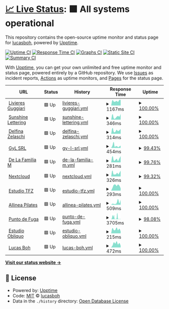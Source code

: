 # [📈 Live Status](https://status.lucasboh.com): <!--live status--> **🟩 All systems operational**

This repository contains the open-source uptime monitor and status page for [lucasboh](lucasboh.com), powered by [Upptime](https://github.com/upptime/upptime).

[![Uptime CI](https://github.com/lucasboh/upptime/workflows/Uptime%20CI/badge.svg)](https://github.com/lucasboh/upptime/actions?query=workflow%3A%22Uptime+CI%22)
[![Response Time CI](https://github.com/lucasboh/upptime/workflows/Response%20Time%20CI/badge.svg)](https://github.com/lucasboh/upptime/actions?query=workflow%3A%22Response+Time+CI%22)
[![Graphs CI](https://github.com/lucasboh/upptime/workflows/Graphs%20CI/badge.svg)](https://github.com/lucasboh/upptime/actions?query=workflow%3A%22Graphs+CI%22)
[![Static Site CI](https://github.com/lucasboh/upptime/workflows/Static%20Site%20CI/badge.svg)](https://github.com/lucasboh/upptime/actions?query=workflow%3A%22Static+Site+CI%22)
[![Summary CI](https://github.com/lucasboh/upptime/workflows/Summary%20CI/badge.svg)](https://github.com/lucasboh/upptime/actions?query=workflow%3A%22Summary+CI%22)

With [Upptime](https://upptime.js.org), you can get your own unlimited and free uptime monitor and status page, powered entirely by a GitHub repository. We use [Issues](https://github.com/lucasboh/upptime/issues) as incident reports, [Actions](https://github.com/lucasboh/upptime/actions) as uptime monitors, and [Pages](https://status.lucasboh.com) for the status page.

<!--start: status pages-->
<!-- This summary is generated by Upptime (https://github.com/upptime/upptime) -->
<!-- Do not edit this manually, your changes will be overwritten -->
<!-- prettier-ignore -->
| URL | Status | History | Response Time | Uptime |
| --- | ------ | ------- | ------------- | ------ |
| <img alt="" src="https://icons.duckduckgo.com/ip3/livieresg.com.py.ico" height="13"> [Livieres Guggiari](https://livieresg.com.py) | 🟩 Up | [livieres-guggiari.yml](https://github.com/lucasboh/upptime/commits/HEAD/history/livieres-guggiari.yml) | <details><summary><img alt="Response time graph" src="./graphs/livieres-guggiari/response-time-week.png" height="20"> 1167ms</summary><br><a href="https://status.estudioobliquo.com/history/livieres-guggiari"><img alt="Response time 1298" src="https://img.shields.io/endpoint?url=https%3A%2F%2Fraw.githubusercontent.com%2Flucasboh%2Fupptime%2FHEAD%2Fapi%2Flivieres-guggiari%2Fresponse-time.json"></a><br><a href="https://status.estudioobliquo.com/history/livieres-guggiari"><img alt="24-hour response time 1407" src="https://img.shields.io/endpoint?url=https%3A%2F%2Fraw.githubusercontent.com%2Flucasboh%2Fupptime%2FHEAD%2Fapi%2Flivieres-guggiari%2Fresponse-time-day.json"></a><br><a href="https://status.estudioobliquo.com/history/livieres-guggiari"><img alt="7-day response time 1167" src="https://img.shields.io/endpoint?url=https%3A%2F%2Fraw.githubusercontent.com%2Flucasboh%2Fupptime%2FHEAD%2Fapi%2Flivieres-guggiari%2Fresponse-time-week.json"></a><br><a href="https://status.estudioobliquo.com/history/livieres-guggiari"><img alt="30-day response time 1179" src="https://img.shields.io/endpoint?url=https%3A%2F%2Fraw.githubusercontent.com%2Flucasboh%2Fupptime%2FHEAD%2Fapi%2Flivieres-guggiari%2Fresponse-time-month.json"></a><br><a href="https://status.estudioobliquo.com/history/livieres-guggiari"><img alt="1-year response time 1280" src="https://img.shields.io/endpoint?url=https%3A%2F%2Fraw.githubusercontent.com%2Flucasboh%2Fupptime%2FHEAD%2Fapi%2Flivieres-guggiari%2Fresponse-time-year.json"></a></details> | <details><summary><a href="https://status.estudioobliquo.com/history/livieres-guggiari">100.00%</a></summary><a href="https://status.estudioobliquo.com/history/livieres-guggiari"><img alt="All-time uptime 99.89%" src="https://img.shields.io/endpoint?url=https%3A%2F%2Fraw.githubusercontent.com%2Flucasboh%2Fupptime%2FHEAD%2Fapi%2Flivieres-guggiari%2Fuptime.json"></a><br><a href="https://status.estudioobliquo.com/history/livieres-guggiari"><img alt="24-hour uptime 100.00%" src="https://img.shields.io/endpoint?url=https%3A%2F%2Fraw.githubusercontent.com%2Flucasboh%2Fupptime%2FHEAD%2Fapi%2Flivieres-guggiari%2Fuptime-day.json"></a><br><a href="https://status.estudioobliquo.com/history/livieres-guggiari"><img alt="7-day uptime 100.00%" src="https://img.shields.io/endpoint?url=https%3A%2F%2Fraw.githubusercontent.com%2Flucasboh%2Fupptime%2FHEAD%2Fapi%2Flivieres-guggiari%2Fuptime-week.json"></a><br><a href="https://status.estudioobliquo.com/history/livieres-guggiari"><img alt="30-day uptime 99.87%" src="https://img.shields.io/endpoint?url=https%3A%2F%2Fraw.githubusercontent.com%2Flucasboh%2Fupptime%2FHEAD%2Fapi%2Flivieres-guggiari%2Fuptime-month.json"></a><br><a href="https://status.estudioobliquo.com/history/livieres-guggiari"><img alt="1-year uptime 99.88%" src="https://img.shields.io/endpoint?url=https%3A%2F%2Fraw.githubusercontent.com%2Flucasboh%2Fupptime%2FHEAD%2Fapi%2Flivieres-guggiari%2Fuptime-year.json"></a></details>
| <img alt="" src="https://icons.duckduckgo.com/ip3/sunshineletteringpy.com.ico" height="13"> [Sunshine Lettering](https://sunshineletteringpy.com) | 🟩 Up | [sunshine-lettering.yml](https://github.com/lucasboh/upptime/commits/HEAD/history/sunshine-lettering.yml) | <details><summary><img alt="Response time graph" src="./graphs/sunshine-lettering/response-time-week.png" height="20"> 346ms</summary><br><a href="https://status.estudioobliquo.com/history/sunshine-lettering"><img alt="Response time 356" src="https://img.shields.io/endpoint?url=https%3A%2F%2Fraw.githubusercontent.com%2Flucasboh%2Fupptime%2FHEAD%2Fapi%2Fsunshine-lettering%2Fresponse-time.json"></a><br><a href="https://status.estudioobliquo.com/history/sunshine-lettering"><img alt="24-hour response time 557" src="https://img.shields.io/endpoint?url=https%3A%2F%2Fraw.githubusercontent.com%2Flucasboh%2Fupptime%2FHEAD%2Fapi%2Fsunshine-lettering%2Fresponse-time-day.json"></a><br><a href="https://status.estudioobliquo.com/history/sunshine-lettering"><img alt="7-day response time 346" src="https://img.shields.io/endpoint?url=https%3A%2F%2Fraw.githubusercontent.com%2Flucasboh%2Fupptime%2FHEAD%2Fapi%2Fsunshine-lettering%2Fresponse-time-week.json"></a><br><a href="https://status.estudioobliquo.com/history/sunshine-lettering"><img alt="30-day response time 383" src="https://img.shields.io/endpoint?url=https%3A%2F%2Fraw.githubusercontent.com%2Flucasboh%2Fupptime%2FHEAD%2Fapi%2Fsunshine-lettering%2Fresponse-time-month.json"></a><br><a href="https://status.estudioobliquo.com/history/sunshine-lettering"><img alt="1-year response time 360" src="https://img.shields.io/endpoint?url=https%3A%2F%2Fraw.githubusercontent.com%2Flucasboh%2Fupptime%2FHEAD%2Fapi%2Fsunshine-lettering%2Fresponse-time-year.json"></a></details> | <details><summary><a href="https://status.estudioobliquo.com/history/sunshine-lettering">100.00%</a></summary><a href="https://status.estudioobliquo.com/history/sunshine-lettering"><img alt="All-time uptime 99.58%" src="https://img.shields.io/endpoint?url=https%3A%2F%2Fraw.githubusercontent.com%2Flucasboh%2Fupptime%2FHEAD%2Fapi%2Fsunshine-lettering%2Fuptime.json"></a><br><a href="https://status.estudioobliquo.com/history/sunshine-lettering"><img alt="24-hour uptime 100.00%" src="https://img.shields.io/endpoint?url=https%3A%2F%2Fraw.githubusercontent.com%2Flucasboh%2Fupptime%2FHEAD%2Fapi%2Fsunshine-lettering%2Fuptime-day.json"></a><br><a href="https://status.estudioobliquo.com/history/sunshine-lettering"><img alt="7-day uptime 100.00%" src="https://img.shields.io/endpoint?url=https%3A%2F%2Fraw.githubusercontent.com%2Flucasboh%2Fupptime%2FHEAD%2Fapi%2Fsunshine-lettering%2Fuptime-week.json"></a><br><a href="https://status.estudioobliquo.com/history/sunshine-lettering"><img alt="30-day uptime 99.65%" src="https://img.shields.io/endpoint?url=https%3A%2F%2Fraw.githubusercontent.com%2Flucasboh%2Fupptime%2FHEAD%2Fapi%2Fsunshine-lettering%2Fuptime-month.json"></a><br><a href="https://status.estudioobliquo.com/history/sunshine-lettering"><img alt="1-year uptime 99.51%" src="https://img.shields.io/endpoint?url=https%3A%2F%2Fraw.githubusercontent.com%2Flucasboh%2Fupptime%2FHEAD%2Fapi%2Fsunshine-lettering%2Fuptime-year.json"></a></details>
| <img alt="" src="https://icons.duckduckgo.com/ip3/delfinazelaschi.com.ico" height="13"> [Delfina Zelaschi](https://delfinazelaschi.com) | 🟩 Up | [delfina-zelaschi.yml](https://github.com/lucasboh/upptime/commits/HEAD/history/delfina-zelaschi.yml) | <details><summary><img alt="Response time graph" src="./graphs/delfina-zelaschi/response-time-week.png" height="20"> 314ms</summary><br><a href="https://status.estudioobliquo.com/history/delfina-zelaschi"><img alt="Response time 401" src="https://img.shields.io/endpoint?url=https%3A%2F%2Fraw.githubusercontent.com%2Flucasboh%2Fupptime%2FHEAD%2Fapi%2Fdelfina-zelaschi%2Fresponse-time.json"></a><br><a href="https://status.estudioobliquo.com/history/delfina-zelaschi"><img alt="24-hour response time 503" src="https://img.shields.io/endpoint?url=https%3A%2F%2Fraw.githubusercontent.com%2Flucasboh%2Fupptime%2FHEAD%2Fapi%2Fdelfina-zelaschi%2Fresponse-time-day.json"></a><br><a href="https://status.estudioobliquo.com/history/delfina-zelaschi"><img alt="7-day response time 314" src="https://img.shields.io/endpoint?url=https%3A%2F%2Fraw.githubusercontent.com%2Flucasboh%2Fupptime%2FHEAD%2Fapi%2Fdelfina-zelaschi%2Fresponse-time-week.json"></a><br><a href="https://status.estudioobliquo.com/history/delfina-zelaschi"><img alt="30-day response time 489" src="https://img.shields.io/endpoint?url=https%3A%2F%2Fraw.githubusercontent.com%2Flucasboh%2Fupptime%2FHEAD%2Fapi%2Fdelfina-zelaschi%2Fresponse-time-month.json"></a><br><a href="https://status.estudioobliquo.com/history/delfina-zelaschi"><img alt="1-year response time 401" src="https://img.shields.io/endpoint?url=https%3A%2F%2Fraw.githubusercontent.com%2Flucasboh%2Fupptime%2FHEAD%2Fapi%2Fdelfina-zelaschi%2Fresponse-time-year.json"></a></details> | <details><summary><a href="https://status.estudioobliquo.com/history/delfina-zelaschi">100.00%</a></summary><a href="https://status.estudioobliquo.com/history/delfina-zelaschi"><img alt="All-time uptime 99.96%" src="https://img.shields.io/endpoint?url=https%3A%2F%2Fraw.githubusercontent.com%2Flucasboh%2Fupptime%2FHEAD%2Fapi%2Fdelfina-zelaschi%2Fuptime.json"></a><br><a href="https://status.estudioobliquo.com/history/delfina-zelaschi"><img alt="24-hour uptime 100.00%" src="https://img.shields.io/endpoint?url=https%3A%2F%2Fraw.githubusercontent.com%2Flucasboh%2Fupptime%2FHEAD%2Fapi%2Fdelfina-zelaschi%2Fuptime-day.json"></a><br><a href="https://status.estudioobliquo.com/history/delfina-zelaschi"><img alt="7-day uptime 100.00%" src="https://img.shields.io/endpoint?url=https%3A%2F%2Fraw.githubusercontent.com%2Flucasboh%2Fupptime%2FHEAD%2Fapi%2Fdelfina-zelaschi%2Fuptime-week.json"></a><br><a href="https://status.estudioobliquo.com/history/delfina-zelaschi"><img alt="30-day uptime 100.00%" src="https://img.shields.io/endpoint?url=https%3A%2F%2Fraw.githubusercontent.com%2Flucasboh%2Fupptime%2FHEAD%2Fapi%2Fdelfina-zelaschi%2Fuptime-month.json"></a><br><a href="https://status.estudioobliquo.com/history/delfina-zelaschi"><img alt="1-year uptime 99.96%" src="https://img.shields.io/endpoint?url=https%3A%2F%2Fraw.githubusercontent.com%2Flucasboh%2Fupptime%2FHEAD%2Fapi%2Fdelfina-zelaschi%2Fuptime-year.json"></a></details>
| <img alt="" src="https://icons.duckduckgo.com/ip3/gylsrl.com.py.ico" height="13"> [GyL SRL](https://gylsrl.com.py) | 🟩 Up | [gy-l-srl.yml](https://github.com/lucasboh/upptime/commits/HEAD/history/gy-l-srl.yml) | <details><summary><img alt="Response time graph" src="./graphs/gy-l-srl/response-time-week.png" height="20"> 454ms</summary><br><a href="https://status.estudioobliquo.com/history/gy-l-srl"><img alt="Response time 505" src="https://img.shields.io/endpoint?url=https%3A%2F%2Fraw.githubusercontent.com%2Flucasboh%2Fupptime%2FHEAD%2Fapi%2Fgy-l-srl%2Fresponse-time.json"></a><br><a href="https://status.estudioobliquo.com/history/gy-l-srl"><img alt="24-hour response time 497" src="https://img.shields.io/endpoint?url=https%3A%2F%2Fraw.githubusercontent.com%2Flucasboh%2Fupptime%2FHEAD%2Fapi%2Fgy-l-srl%2Fresponse-time-day.json"></a><br><a href="https://status.estudioobliquo.com/history/gy-l-srl"><img alt="7-day response time 454" src="https://img.shields.io/endpoint?url=https%3A%2F%2Fraw.githubusercontent.com%2Flucasboh%2Fupptime%2FHEAD%2Fapi%2Fgy-l-srl%2Fresponse-time-week.json"></a><br><a href="https://status.estudioobliquo.com/history/gy-l-srl"><img alt="30-day response time 516" src="https://img.shields.io/endpoint?url=https%3A%2F%2Fraw.githubusercontent.com%2Flucasboh%2Fupptime%2FHEAD%2Fapi%2Fgy-l-srl%2Fresponse-time-month.json"></a><br><a href="https://status.estudioobliquo.com/history/gy-l-srl"><img alt="1-year response time 505" src="https://img.shields.io/endpoint?url=https%3A%2F%2Fraw.githubusercontent.com%2Flucasboh%2Fupptime%2FHEAD%2Fapi%2Fgy-l-srl%2Fresponse-time-year.json"></a></details> | <details><summary><a href="https://status.estudioobliquo.com/history/gy-l-srl">99.43%</a></summary><a href="https://status.estudioobliquo.com/history/gy-l-srl"><img alt="All-time uptime 99.19%" src="https://img.shields.io/endpoint?url=https%3A%2F%2Fraw.githubusercontent.com%2Flucasboh%2Fupptime%2FHEAD%2Fapi%2Fgy-l-srl%2Fuptime.json"></a><br><a href="https://status.estudioobliquo.com/history/gy-l-srl"><img alt="24-hour uptime 100.00%" src="https://img.shields.io/endpoint?url=https%3A%2F%2Fraw.githubusercontent.com%2Flucasboh%2Fupptime%2FHEAD%2Fapi%2Fgy-l-srl%2Fuptime-day.json"></a><br><a href="https://status.estudioobliquo.com/history/gy-l-srl"><img alt="7-day uptime 99.43%" src="https://img.shields.io/endpoint?url=https%3A%2F%2Fraw.githubusercontent.com%2Flucasboh%2Fupptime%2FHEAD%2Fapi%2Fgy-l-srl%2Fuptime-week.json"></a><br><a href="https://status.estudioobliquo.com/history/gy-l-srl"><img alt="30-day uptime 99.19%" src="https://img.shields.io/endpoint?url=https%3A%2F%2Fraw.githubusercontent.com%2Flucasboh%2Fupptime%2FHEAD%2Fapi%2Fgy-l-srl%2Fuptime-month.json"></a><br><a href="https://status.estudioobliquo.com/history/gy-l-srl"><img alt="1-year uptime 99.19%" src="https://img.shields.io/endpoint?url=https%3A%2F%2Fraw.githubusercontent.com%2Flucasboh%2Fupptime%2FHEAD%2Fapi%2Fgy-l-srl%2Fuptime-year.json"></a></details>
| <img alt="" src="https://icons.duckduckgo.com/ip3/delafamiliam.com.ico" height="13"> [De La Familia M](https://delafamiliam.com) | 🟩 Up | [de-la-familia-m.yml](https://github.com/lucasboh/upptime/commits/HEAD/history/de-la-familia-m.yml) | <details><summary><img alt="Response time graph" src="./graphs/de-la-familia-m/response-time-week.png" height="20"> 281ms</summary><br><a href="https://status.estudioobliquo.com/history/de-la-familia-m"><img alt="Response time 365" src="https://img.shields.io/endpoint?url=https%3A%2F%2Fraw.githubusercontent.com%2Flucasboh%2Fupptime%2FHEAD%2Fapi%2Fde-la-familia-m%2Fresponse-time.json"></a><br><a href="https://status.estudioobliquo.com/history/de-la-familia-m"><img alt="24-hour response time 410" src="https://img.shields.io/endpoint?url=https%3A%2F%2Fraw.githubusercontent.com%2Flucasboh%2Fupptime%2FHEAD%2Fapi%2Fde-la-familia-m%2Fresponse-time-day.json"></a><br><a href="https://status.estudioobliquo.com/history/de-la-familia-m"><img alt="7-day response time 281" src="https://img.shields.io/endpoint?url=https%3A%2F%2Fraw.githubusercontent.com%2Flucasboh%2Fupptime%2FHEAD%2Fapi%2Fde-la-familia-m%2Fresponse-time-week.json"></a><br><a href="https://status.estudioobliquo.com/history/de-la-familia-m"><img alt="30-day response time 399" src="https://img.shields.io/endpoint?url=https%3A%2F%2Fraw.githubusercontent.com%2Flucasboh%2Fupptime%2FHEAD%2Fapi%2Fde-la-familia-m%2Fresponse-time-month.json"></a><br><a href="https://status.estudioobliquo.com/history/de-la-familia-m"><img alt="1-year response time 365" src="https://img.shields.io/endpoint?url=https%3A%2F%2Fraw.githubusercontent.com%2Flucasboh%2Fupptime%2FHEAD%2Fapi%2Fde-la-familia-m%2Fresponse-time-year.json"></a></details> | <details><summary><a href="https://status.estudioobliquo.com/history/de-la-familia-m">99.76%</a></summary><a href="https://status.estudioobliquo.com/history/de-la-familia-m"><img alt="All-time uptime 99.44%" src="https://img.shields.io/endpoint?url=https%3A%2F%2Fraw.githubusercontent.com%2Flucasboh%2Fupptime%2FHEAD%2Fapi%2Fde-la-familia-m%2Fuptime.json"></a><br><a href="https://status.estudioobliquo.com/history/de-la-familia-m"><img alt="24-hour uptime 98.29%" src="https://img.shields.io/endpoint?url=https%3A%2F%2Fraw.githubusercontent.com%2Flucasboh%2Fupptime%2FHEAD%2Fapi%2Fde-la-familia-m%2Fuptime-day.json"></a><br><a href="https://status.estudioobliquo.com/history/de-la-familia-m"><img alt="7-day uptime 99.76%" src="https://img.shields.io/endpoint?url=https%3A%2F%2Fraw.githubusercontent.com%2Flucasboh%2Fupptime%2FHEAD%2Fapi%2Fde-la-familia-m%2Fuptime-week.json"></a><br><a href="https://status.estudioobliquo.com/history/de-la-familia-m"><img alt="30-day uptime 99.40%" src="https://img.shields.io/endpoint?url=https%3A%2F%2Fraw.githubusercontent.com%2Flucasboh%2Fupptime%2FHEAD%2Fapi%2Fde-la-familia-m%2Fuptime-month.json"></a><br><a href="https://status.estudioobliquo.com/history/de-la-familia-m"><img alt="1-year uptime 99.44%" src="https://img.shields.io/endpoint?url=https%3A%2F%2Fraw.githubusercontent.com%2Flucasboh%2Fupptime%2FHEAD%2Fapi%2Fde-la-familia-m%2Fuptime-year.json"></a></details>
| <img alt="" src="https://icons.duckduckgo.com/ip3/nube.lucasboh.com.ico" height="13"> [Nextcloud](https://nube.lucasboh.com) | 🟩 Up | [nextcloud.yml](https://github.com/lucasboh/upptime/commits/HEAD/history/nextcloud.yml) | <details><summary><img alt="Response time graph" src="./graphs/nextcloud/response-time-week.png" height="20"> 326ms</summary><br><a href="https://status.estudioobliquo.com/history/nextcloud"><img alt="Response time 349" src="https://img.shields.io/endpoint?url=https%3A%2F%2Fraw.githubusercontent.com%2Flucasboh%2Fupptime%2FHEAD%2Fapi%2Fnextcloud%2Fresponse-time.json"></a><br><a href="https://status.estudioobliquo.com/history/nextcloud"><img alt="24-hour response time 456" src="https://img.shields.io/endpoint?url=https%3A%2F%2Fraw.githubusercontent.com%2Flucasboh%2Fupptime%2FHEAD%2Fapi%2Fnextcloud%2Fresponse-time-day.json"></a><br><a href="https://status.estudioobliquo.com/history/nextcloud"><img alt="7-day response time 326" src="https://img.shields.io/endpoint?url=https%3A%2F%2Fraw.githubusercontent.com%2Flucasboh%2Fupptime%2FHEAD%2Fapi%2Fnextcloud%2Fresponse-time-week.json"></a><br><a href="https://status.estudioobliquo.com/history/nextcloud"><img alt="30-day response time 351" src="https://img.shields.io/endpoint?url=https%3A%2F%2Fraw.githubusercontent.com%2Flucasboh%2Fupptime%2FHEAD%2Fapi%2Fnextcloud%2Fresponse-time-month.json"></a><br><a href="https://status.estudioobliquo.com/history/nextcloud"><img alt="1-year response time 350" src="https://img.shields.io/endpoint?url=https%3A%2F%2Fraw.githubusercontent.com%2Flucasboh%2Fupptime%2FHEAD%2Fapi%2Fnextcloud%2Fresponse-time-year.json"></a></details> | <details><summary><a href="https://status.estudioobliquo.com/history/nextcloud">99.32%</a></summary><a href="https://status.estudioobliquo.com/history/nextcloud"><img alt="All-time uptime 99.98%" src="https://img.shields.io/endpoint?url=https%3A%2F%2Fraw.githubusercontent.com%2Flucasboh%2Fupptime%2FHEAD%2Fapi%2Fnextcloud%2Fuptime.json"></a><br><a href="https://status.estudioobliquo.com/history/nextcloud"><img alt="24-hour uptime 98.33%" src="https://img.shields.io/endpoint?url=https%3A%2F%2Fraw.githubusercontent.com%2Flucasboh%2Fupptime%2FHEAD%2Fapi%2Fnextcloud%2Fuptime-day.json"></a><br><a href="https://status.estudioobliquo.com/history/nextcloud"><img alt="7-day uptime 99.32%" src="https://img.shields.io/endpoint?url=https%3A%2F%2Fraw.githubusercontent.com%2Flucasboh%2Fupptime%2FHEAD%2Fapi%2Fnextcloud%2Fuptime-week.json"></a><br><a href="https://status.estudioobliquo.com/history/nextcloud"><img alt="30-day uptime 99.84%" src="https://img.shields.io/endpoint?url=https%3A%2F%2Fraw.githubusercontent.com%2Flucasboh%2Fupptime%2FHEAD%2Fapi%2Fnextcloud%2Fuptime-month.json"></a><br><a href="https://status.estudioobliquo.com/history/nextcloud"><img alt="1-year uptime 99.98%" src="https://img.shields.io/endpoint?url=https%3A%2F%2Fraw.githubusercontent.com%2Flucasboh%2Fupptime%2FHEAD%2Fapi%2Fnextcloud%2Fuptime-year.json"></a></details>
| <img alt="" src="https://icons.duckduckgo.com/ip3/estudiotfz.com.ico" height="13"> [Estudio TFZ](https://estudiotfz.com) | 🟩 Up | [estudio-tfz.yml](https://github.com/lucasboh/upptime/commits/HEAD/history/estudio-tfz.yml) | <details><summary><img alt="Response time graph" src="./graphs/estudio-tfz/response-time-week.png" height="20"> 293ms</summary><br><a href="https://status.estudioobliquo.com/history/estudio-tfz"><img alt="Response time 414" src="https://img.shields.io/endpoint?url=https%3A%2F%2Fraw.githubusercontent.com%2Flucasboh%2Fupptime%2FHEAD%2Fapi%2Festudio-tfz%2Fresponse-time.json"></a><br><a href="https://status.estudioobliquo.com/history/estudio-tfz"><img alt="24-hour response time 175" src="https://img.shields.io/endpoint?url=https%3A%2F%2Fraw.githubusercontent.com%2Flucasboh%2Fupptime%2FHEAD%2Fapi%2Festudio-tfz%2Fresponse-time-day.json"></a><br><a href="https://status.estudioobliquo.com/history/estudio-tfz"><img alt="7-day response time 293" src="https://img.shields.io/endpoint?url=https%3A%2F%2Fraw.githubusercontent.com%2Flucasboh%2Fupptime%2FHEAD%2Fapi%2Festudio-tfz%2Fresponse-time-week.json"></a><br><a href="https://status.estudioobliquo.com/history/estudio-tfz"><img alt="30-day response time 332" src="https://img.shields.io/endpoint?url=https%3A%2F%2Fraw.githubusercontent.com%2Flucasboh%2Fupptime%2FHEAD%2Fapi%2Festudio-tfz%2Fresponse-time-month.json"></a><br><a href="https://status.estudioobliquo.com/history/estudio-tfz"><img alt="1-year response time 415" src="https://img.shields.io/endpoint?url=https%3A%2F%2Fraw.githubusercontent.com%2Flucasboh%2Fupptime%2FHEAD%2Fapi%2Festudio-tfz%2Fresponse-time-year.json"></a></details> | <details><summary><a href="https://status.estudioobliquo.com/history/estudio-tfz">100.00%</a></summary><a href="https://status.estudioobliquo.com/history/estudio-tfz"><img alt="All-time uptime 99.97%" src="https://img.shields.io/endpoint?url=https%3A%2F%2Fraw.githubusercontent.com%2Flucasboh%2Fupptime%2FHEAD%2Fapi%2Festudio-tfz%2Fuptime.json"></a><br><a href="https://status.estudioobliquo.com/history/estudio-tfz"><img alt="24-hour uptime 100.00%" src="https://img.shields.io/endpoint?url=https%3A%2F%2Fraw.githubusercontent.com%2Flucasboh%2Fupptime%2FHEAD%2Fapi%2Festudio-tfz%2Fuptime-day.json"></a><br><a href="https://status.estudioobliquo.com/history/estudio-tfz"><img alt="7-day uptime 100.00%" src="https://img.shields.io/endpoint?url=https%3A%2F%2Fraw.githubusercontent.com%2Flucasboh%2Fupptime%2FHEAD%2Fapi%2Festudio-tfz%2Fuptime-week.json"></a><br><a href="https://status.estudioobliquo.com/history/estudio-tfz"><img alt="30-day uptime 99.82%" src="https://img.shields.io/endpoint?url=https%3A%2F%2Fraw.githubusercontent.com%2Flucasboh%2Fupptime%2FHEAD%2Fapi%2Festudio-tfz%2Fuptime-month.json"></a><br><a href="https://status.estudioobliquo.com/history/estudio-tfz"><img alt="1-year uptime 99.97%" src="https://img.shields.io/endpoint?url=https%3A%2F%2Fraw.githubusercontent.com%2Flucasboh%2Fupptime%2FHEAD%2Fapi%2Festudio-tfz%2Fuptime-year.json"></a></details>
| <img alt="" src="https://icons.duckduckgo.com/ip3/allineapilates.com.ico" height="13"> [Allinea Pilates](https://allineapilates.com) | 🟩 Up | [allinea-pilates.yml](https://github.com/lucasboh/upptime/commits/HEAD/history/allinea-pilates.yml) | <details><summary><img alt="Response time graph" src="./graphs/allinea-pilates/response-time-week.png" height="20"> 509ms</summary><br><a href="https://status.estudioobliquo.com/history/allinea-pilates"><img alt="Response time 419" src="https://img.shields.io/endpoint?url=https%3A%2F%2Fraw.githubusercontent.com%2Flucasboh%2Fupptime%2FHEAD%2Fapi%2Fallinea-pilates%2Fresponse-time.json"></a><br><a href="https://status.estudioobliquo.com/history/allinea-pilates"><img alt="24-hour response time 330" src="https://img.shields.io/endpoint?url=https%3A%2F%2Fraw.githubusercontent.com%2Flucasboh%2Fupptime%2FHEAD%2Fapi%2Fallinea-pilates%2Fresponse-time-day.json"></a><br><a href="https://status.estudioobliquo.com/history/allinea-pilates"><img alt="7-day response time 509" src="https://img.shields.io/endpoint?url=https%3A%2F%2Fraw.githubusercontent.com%2Flucasboh%2Fupptime%2FHEAD%2Fapi%2Fallinea-pilates%2Fresponse-time-week.json"></a><br><a href="https://status.estudioobliquo.com/history/allinea-pilates"><img alt="30-day response time 357" src="https://img.shields.io/endpoint?url=https%3A%2F%2Fraw.githubusercontent.com%2Flucasboh%2Fupptime%2FHEAD%2Fapi%2Fallinea-pilates%2Fresponse-time-month.json"></a><br><a href="https://status.estudioobliquo.com/history/allinea-pilates"><img alt="1-year response time 423" src="https://img.shields.io/endpoint?url=https%3A%2F%2Fraw.githubusercontent.com%2Flucasboh%2Fupptime%2FHEAD%2Fapi%2Fallinea-pilates%2Fresponse-time-year.json"></a></details> | <details><summary><a href="https://status.estudioobliquo.com/history/allinea-pilates">100.00%</a></summary><a href="https://status.estudioobliquo.com/history/allinea-pilates"><img alt="All-time uptime 99.96%" src="https://img.shields.io/endpoint?url=https%3A%2F%2Fraw.githubusercontent.com%2Flucasboh%2Fupptime%2FHEAD%2Fapi%2Fallinea-pilates%2Fuptime.json"></a><br><a href="https://status.estudioobliquo.com/history/allinea-pilates"><img alt="24-hour uptime 100.00%" src="https://img.shields.io/endpoint?url=https%3A%2F%2Fraw.githubusercontent.com%2Flucasboh%2Fupptime%2FHEAD%2Fapi%2Fallinea-pilates%2Fuptime-day.json"></a><br><a href="https://status.estudioobliquo.com/history/allinea-pilates"><img alt="7-day uptime 100.00%" src="https://img.shields.io/endpoint?url=https%3A%2F%2Fraw.githubusercontent.com%2Flucasboh%2Fupptime%2FHEAD%2Fapi%2Fallinea-pilates%2Fuptime-week.json"></a><br><a href="https://status.estudioobliquo.com/history/allinea-pilates"><img alt="30-day uptime 100.00%" src="https://img.shields.io/endpoint?url=https%3A%2F%2Fraw.githubusercontent.com%2Flucasboh%2Fupptime%2FHEAD%2Fapi%2Fallinea-pilates%2Fuptime-month.json"></a><br><a href="https://status.estudioobliquo.com/history/allinea-pilates"><img alt="1-year uptime 99.96%" src="https://img.shields.io/endpoint?url=https%3A%2F%2Fraw.githubusercontent.com%2Flucasboh%2Fupptime%2FHEAD%2Fapi%2Fallinea-pilates%2Fuptime-year.json"></a></details>
| <img alt="" src="https://icons.duckduckgo.com/ip3/puntodefugapodcast.com.ico" height="13"> [Punto de Fuga](http://puntodefugapodcast.com) | 🟩 Up | [punto-de-fuga.yml](https://github.com/lucasboh/upptime/commits/HEAD/history/punto-de-fuga.yml) | <details><summary><img alt="Response time graph" src="./graphs/punto-de-fuga/response-time-week.png" height="20"> 3705ms</summary><br><a href="https://status.estudioobliquo.com/history/punto-de-fuga"><img alt="Response time 1932" src="https://img.shields.io/endpoint?url=https%3A%2F%2Fraw.githubusercontent.com%2Flucasboh%2Fupptime%2FHEAD%2Fapi%2Fpunto-de-fuga%2Fresponse-time.json"></a><br><a href="https://status.estudioobliquo.com/history/punto-de-fuga"><img alt="24-hour response time 310" src="https://img.shields.io/endpoint?url=https%3A%2F%2Fraw.githubusercontent.com%2Flucasboh%2Fupptime%2FHEAD%2Fapi%2Fpunto-de-fuga%2Fresponse-time-day.json"></a><br><a href="https://status.estudioobliquo.com/history/punto-de-fuga"><img alt="7-day response time 3705" src="https://img.shields.io/endpoint?url=https%3A%2F%2Fraw.githubusercontent.com%2Flucasboh%2Fupptime%2FHEAD%2Fapi%2Fpunto-de-fuga%2Fresponse-time-week.json"></a><br><a href="https://status.estudioobliquo.com/history/punto-de-fuga"><img alt="30-day response time 3862" src="https://img.shields.io/endpoint?url=https%3A%2F%2Fraw.githubusercontent.com%2Flucasboh%2Fupptime%2FHEAD%2Fapi%2Fpunto-de-fuga%2Fresponse-time-month.json"></a><br><a href="https://status.estudioobliquo.com/history/punto-de-fuga"><img alt="1-year response time 2097" src="https://img.shields.io/endpoint?url=https%3A%2F%2Fraw.githubusercontent.com%2Flucasboh%2Fupptime%2FHEAD%2Fapi%2Fpunto-de-fuga%2Fresponse-time-year.json"></a></details> | <details><summary><a href="https://status.estudioobliquo.com/history/punto-de-fuga">98.08%</a></summary><a href="https://status.estudioobliquo.com/history/punto-de-fuga"><img alt="All-time uptime 99.29%" src="https://img.shields.io/endpoint?url=https%3A%2F%2Fraw.githubusercontent.com%2Flucasboh%2Fupptime%2FHEAD%2Fapi%2Fpunto-de-fuga%2Fuptime.json"></a><br><a href="https://status.estudioobliquo.com/history/punto-de-fuga"><img alt="24-hour uptime 100.00%" src="https://img.shields.io/endpoint?url=https%3A%2F%2Fraw.githubusercontent.com%2Flucasboh%2Fupptime%2FHEAD%2Fapi%2Fpunto-de-fuga%2Fuptime-day.json"></a><br><a href="https://status.estudioobliquo.com/history/punto-de-fuga"><img alt="7-day uptime 98.08%" src="https://img.shields.io/endpoint?url=https%3A%2F%2Fraw.githubusercontent.com%2Flucasboh%2Fupptime%2FHEAD%2Fapi%2Fpunto-de-fuga%2Fuptime-week.json"></a><br><a href="https://status.estudioobliquo.com/history/punto-de-fuga"><img alt="30-day uptime 98.19%" src="https://img.shields.io/endpoint?url=https%3A%2F%2Fraw.githubusercontent.com%2Flucasboh%2Fupptime%2FHEAD%2Fapi%2Fpunto-de-fuga%2Fuptime-month.json"></a><br><a href="https://status.estudioobliquo.com/history/punto-de-fuga"><img alt="1-year uptime 99.19%" src="https://img.shields.io/endpoint?url=https%3A%2F%2Fraw.githubusercontent.com%2Flucasboh%2Fupptime%2FHEAD%2Fapi%2Fpunto-de-fuga%2Fuptime-year.json"></a></details>
| <img alt="" src="https://icons.duckduckgo.com/ip3/estudioobliquo.com.ico" height="13"> [Estudio Obliquo](https://estudioobliquo.com) | 🟩 Up | [estudio-obliquo.yml](https://github.com/lucasboh/upptime/commits/HEAD/history/estudio-obliquo.yml) | <details><summary><img alt="Response time graph" src="./graphs/estudio-obliquo/response-time-week.png" height="20"> 215ms</summary><br><a href="https://status.estudioobliquo.com/history/estudio-obliquo"><img alt="Response time 386" src="https://img.shields.io/endpoint?url=https%3A%2F%2Fraw.githubusercontent.com%2Flucasboh%2Fupptime%2FHEAD%2Fapi%2Festudio-obliquo%2Fresponse-time.json"></a><br><a href="https://status.estudioobliquo.com/history/estudio-obliquo"><img alt="24-hour response time 146" src="https://img.shields.io/endpoint?url=https%3A%2F%2Fraw.githubusercontent.com%2Flucasboh%2Fupptime%2FHEAD%2Fapi%2Festudio-obliquo%2Fresponse-time-day.json"></a><br><a href="https://status.estudioobliquo.com/history/estudio-obliquo"><img alt="7-day response time 215" src="https://img.shields.io/endpoint?url=https%3A%2F%2Fraw.githubusercontent.com%2Flucasboh%2Fupptime%2FHEAD%2Fapi%2Festudio-obliquo%2Fresponse-time-week.json"></a><br><a href="https://status.estudioobliquo.com/history/estudio-obliquo"><img alt="30-day response time 328" src="https://img.shields.io/endpoint?url=https%3A%2F%2Fraw.githubusercontent.com%2Flucasboh%2Fupptime%2FHEAD%2Fapi%2Festudio-obliquo%2Fresponse-time-month.json"></a><br><a href="https://status.estudioobliquo.com/history/estudio-obliquo"><img alt="1-year response time 389" src="https://img.shields.io/endpoint?url=https%3A%2F%2Fraw.githubusercontent.com%2Flucasboh%2Fupptime%2FHEAD%2Fapi%2Festudio-obliquo%2Fresponse-time-year.json"></a></details> | <details><summary><a href="https://status.estudioobliquo.com/history/estudio-obliquo">100.00%</a></summary><a href="https://status.estudioobliquo.com/history/estudio-obliquo"><img alt="All-time uptime 99.96%" src="https://img.shields.io/endpoint?url=https%3A%2F%2Fraw.githubusercontent.com%2Flucasboh%2Fupptime%2FHEAD%2Fapi%2Festudio-obliquo%2Fuptime.json"></a><br><a href="https://status.estudioobliquo.com/history/estudio-obliquo"><img alt="24-hour uptime 100.00%" src="https://img.shields.io/endpoint?url=https%3A%2F%2Fraw.githubusercontent.com%2Flucasboh%2Fupptime%2FHEAD%2Fapi%2Festudio-obliquo%2Fuptime-day.json"></a><br><a href="https://status.estudioobliquo.com/history/estudio-obliquo"><img alt="7-day uptime 100.00%" src="https://img.shields.io/endpoint?url=https%3A%2F%2Fraw.githubusercontent.com%2Flucasboh%2Fupptime%2FHEAD%2Fapi%2Festudio-obliquo%2Fuptime-week.json"></a><br><a href="https://status.estudioobliquo.com/history/estudio-obliquo"><img alt="30-day uptime 100.00%" src="https://img.shields.io/endpoint?url=https%3A%2F%2Fraw.githubusercontent.com%2Flucasboh%2Fupptime%2FHEAD%2Fapi%2Festudio-obliquo%2Fuptime-month.json"></a><br><a href="https://status.estudioobliquo.com/history/estudio-obliquo"><img alt="1-year uptime 99.96%" src="https://img.shields.io/endpoint?url=https%3A%2F%2Fraw.githubusercontent.com%2Flucasboh%2Fupptime%2FHEAD%2Fapi%2Festudio-obliquo%2Fuptime-year.json"></a></details>
| <img alt="" src="https://icons.duckduckgo.com/ip3/lucasboh.com.ico" height="13"> [Lucas Boh](https://lucasboh.com) | 🟩 Up | [lucas-boh.yml](https://github.com/lucasboh/upptime/commits/HEAD/history/lucas-boh.yml) | <details><summary><img alt="Response time graph" src="./graphs/lucas-boh/response-time-week.png" height="20"> 472ms</summary><br><a href="https://status.estudioobliquo.com/history/lucas-boh"><img alt="Response time 531" src="https://img.shields.io/endpoint?url=https%3A%2F%2Fraw.githubusercontent.com%2Flucasboh%2Fupptime%2FHEAD%2Fapi%2Flucas-boh%2Fresponse-time.json"></a><br><a href="https://status.estudioobliquo.com/history/lucas-boh"><img alt="24-hour response time 268" src="https://img.shields.io/endpoint?url=https%3A%2F%2Fraw.githubusercontent.com%2Flucasboh%2Fupptime%2FHEAD%2Fapi%2Flucas-boh%2Fresponse-time-day.json"></a><br><a href="https://status.estudioobliquo.com/history/lucas-boh"><img alt="7-day response time 472" src="https://img.shields.io/endpoint?url=https%3A%2F%2Fraw.githubusercontent.com%2Flucasboh%2Fupptime%2FHEAD%2Fapi%2Flucas-boh%2Fresponse-time-week.json"></a><br><a href="https://status.estudioobliquo.com/history/lucas-boh"><img alt="30-day response time 394" src="https://img.shields.io/endpoint?url=https%3A%2F%2Fraw.githubusercontent.com%2Flucasboh%2Fupptime%2FHEAD%2Fapi%2Flucas-boh%2Fresponse-time-month.json"></a><br><a href="https://status.estudioobliquo.com/history/lucas-boh"><img alt="1-year response time 557" src="https://img.shields.io/endpoint?url=https%3A%2F%2Fraw.githubusercontent.com%2Flucasboh%2Fupptime%2FHEAD%2Fapi%2Flucas-boh%2Fresponse-time-year.json"></a></details> | <details><summary><a href="https://status.estudioobliquo.com/history/lucas-boh">100.00%</a></summary><a href="https://status.estudioobliquo.com/history/lucas-boh"><img alt="All-time uptime 99.97%" src="https://img.shields.io/endpoint?url=https%3A%2F%2Fraw.githubusercontent.com%2Flucasboh%2Fupptime%2FHEAD%2Fapi%2Flucas-boh%2Fuptime.json"></a><br><a href="https://status.estudioobliquo.com/history/lucas-boh"><img alt="24-hour uptime 100.00%" src="https://img.shields.io/endpoint?url=https%3A%2F%2Fraw.githubusercontent.com%2Flucasboh%2Fupptime%2FHEAD%2Fapi%2Flucas-boh%2Fuptime-day.json"></a><br><a href="https://status.estudioobliquo.com/history/lucas-boh"><img alt="7-day uptime 100.00%" src="https://img.shields.io/endpoint?url=https%3A%2F%2Fraw.githubusercontent.com%2Flucasboh%2Fupptime%2FHEAD%2Fapi%2Flucas-boh%2Fuptime-week.json"></a><br><a href="https://status.estudioobliquo.com/history/lucas-boh"><img alt="30-day uptime 99.82%" src="https://img.shields.io/endpoint?url=https%3A%2F%2Fraw.githubusercontent.com%2Flucasboh%2Fupptime%2FHEAD%2Fapi%2Flucas-boh%2Fuptime-month.json"></a><br><a href="https://status.estudioobliquo.com/history/lucas-boh"><img alt="1-year uptime 99.96%" src="https://img.shields.io/endpoint?url=https%3A%2F%2Fraw.githubusercontent.com%2Flucasboh%2Fupptime%2FHEAD%2Fapi%2Flucas-boh%2Fuptime-year.json"></a></details>

<!--end: status pages-->

[**Visit our status website →**](https://status.lucasboh.com)

## 📄 License

- Powered by: [Upptime](https://github.com/upptime/upptime)
- Code: [MIT](./LICENSE) © [lucasboh](lucasboh.com)
- Data in the `./history` directory: [Open Database License](https://opendatacommons.org/licenses/odbl/1-0/)
